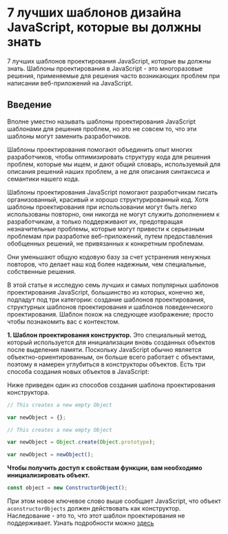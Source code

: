 # 7 лучших шаблонов дизайна JavaScript, которые вы должны знать

 7 лучших шаблонов проектирования JavaScript, которые вы должны знать. Шаблоны проектирования в JavaScript - это многоразовые решения, применяемые для решения часто возникающих проблем при написании веб-приложений на JavaScript.

 ## Введение
 
Вполне уместно называть шаблоны проектирования JavaScript шаблонами для решения проблем, но это не совсем то, что эти шаблоны могут заменить разработчиков.

Шаблоны проектирования помогают объединить опыт многих разработчиков, чтобы оптимизировать структуру кода для решения проблем, которые мы ищем, и дают общий словарь, используемый для описания решений наших проблем, а не для описания синтаксиса и семантики нашего кода.

Шаблоны проектирования JavaScript помогают разработчикам писать организованный, красивый и хорошо структурированный код. Хотя шаблоны проектирования при использовании могут быть легко использованы повторно, они никогда не могут служить дополнением к разработчикам, а только поддерживают их, предотвращая незначительные проблемы, которые могут привести к серьезным проблемам при разработке веб-приложений, путем предоставления обобщенных решений, не привязанных к конкретным проблемам.

Они уменьшают общую кодовую базу за счет устранения ненужных повторов, что делает наш код более надежным, чем специальные, собственные решения.

В этой статье я исследую семь лучших и самых популярных шаблонов проектирования JavaScript, большинство из которых, конечно же, подпадут под три категории: создание шаблонов проектирования, структурных шаблонов проектирования и шаблонов поведенческого проектирования. Шаблон похож на следующее изображение; просто чтобы познакомить вас с контекстом.

**1. Шаблон проектирования конструктор.**
Это специальный метод, который используется для инициализации вновь созданных объектов после выделения памяти. Поскольку JavaScript обычно является объектно-ориентированным, он больше всего работает с объектами, поэтому я намерен углубиться в конструкторы объектов. Есть три способа создания новых объектов в JavaScript:

Ниже приведен один из способов создания шаблона проектирования конструктора.

```js
// This creates a new empty Object

var newObject = {};

// This creates a new empty Object

var newObject = Object.create(Object.prototype);

var newObject = newObject();
```

**Чтобы получить доступ к свойствам функции, вам необходимо инициализировать объект.**

```js
const object = new ConstructorObject();
```

При этом новое ключевое слово выше сообщает JavaScript, что объект `aconstructorObjects` должен действовать как конструктор. Наследование - это то, что этот шаблон проектирования не поддерживает. Узнать подробности
можно [здесь](https://addyosmani.com/resources/essentialjsdesignpatterns/book/#constructorpatternjavascript)